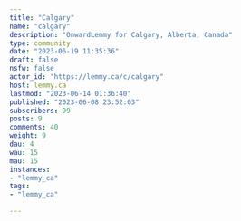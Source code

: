 ```yaml
---
title: "Calgary" 
name: "calgary"
description: "OnwardLemmy for Calgary, Alberta, Canada"
type: community
date: "2023-06-19 11:35:36"
draft: false
nsfw: false
actor_id: "https://lemmy.ca/c/calgary"
host: lemmy.ca
lastmod: "2023-06-14 01:36:40"
published: "2023-06-08 23:52:03"
subscribers: 99
posts: 9
comments: 40
weight: 9
dau: 4
wau: 15
mau: 15
instances:
- "lemmy_ca"
tags: 
- "lemmy_ca"

---
```

